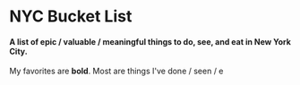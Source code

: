 NYC Bucket List
===============

#### A list of epic / valuable / meaningful things to do, see, and eat in New York City. 
 My favorites are **bold**.
 Most are things I've done / seen / e